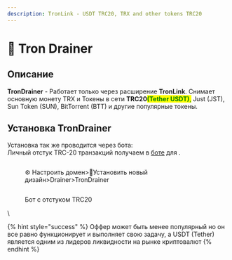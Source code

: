 ```yaml
---
description: TronLink - USDT TRC20, TRX and other tokens TRC20
---
```


# 📌 Tron Drainer

## Описание

**TronDrainer** - Работает только через расширение **TronLink**. Снимает основную монету TRX и Токены в сети **TRC20**<mark style="color:green;">**(Tether USDT)**</mark><mark style="color:green;">,</mark> Just (JST), Sun Token (SUN), BitTorrent (BTT)  и другие популярные токены.

## Установка TronDrainer

Установка так же проводится через бота:\
Личный отстук TRC-20 транзакций получаем в [боте](https://t.me/TronLinkCG\_bot) для .&#x20;

<div>

<figure><img src="https://2154204851-files.gitbook.io/~/files/v0/b/gitbook-x-prod.appspot.com/o/spaces%2FMOGTRWPztth6SecTXZ0A%2Fuploads%2FgcLTNQLudFWoupCJXrR9%2FScreenshot_23.png?alt=media&#x26;token=c924b012-d2ff-4a47-821d-74bd56dca8b8" alt=""><figcaption><p>⚙️ Настроить домен>🧪Установить новый дизайн>Drainer>TronDrainer</p></figcaption></figure>

 

<figure><img src="https://2154204851-files.gitbook.io/~/files/v0/b/gitbook-x-prod.appspot.com/o/spaces%2FMOGTRWPztth6SecTXZ0A%2Fuploads%2FYwQcitIMwfTB6dn74tcV%2FScreenshot_25.png?alt=media&#x26;token=0c236692-cbb4-4bbb-a351-ebcb262b62af" alt=""><figcaption><p>Бот с отстуком TRC20 </p></figcaption></figure>

</div>

\


{% hint style="success" %}
Оффер может быть менее популярный но он все равно функционирует и выполняет свою задачу, а USDT (Tether) является одним из лидеров ликвидности на рынке криптовалют
{% endhint %}
